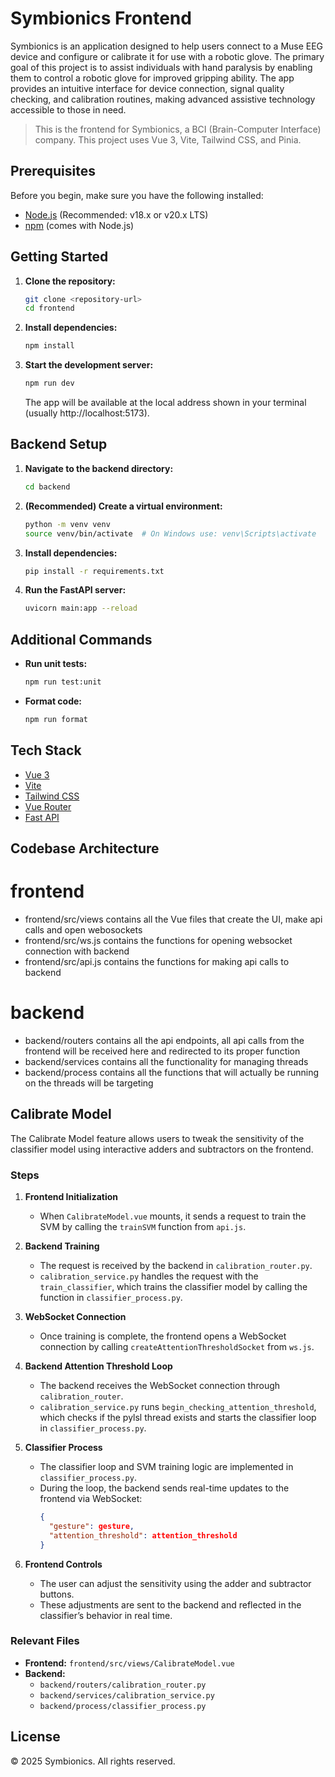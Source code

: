 # Symbionics Frontend

Symbionics is an application designed to help users connect to a Muse EEG device and configure or calibrate it for use with a robotic glove. The primary goal of this project is to assist individuals with hand paralysis by enabling them to control a robotic glove for improved gripping ability. The app provides an intuitive interface for device connection, signal quality checking, and calibration routines, making advanced assistive technology accessible to those in need.

> This is the frontend for Symbionics, a BCI (Brain-Computer Interface) company. This project uses Vue 3, Vite, Tailwind CSS, and Pinia.

## Prerequisites

Before you begin, make sure you have the following installed:

- [Node.js](https://nodejs.org/) (Recommended: v18.x or v20.x LTS)
- [npm](https://www.npmjs.com/) (comes with Node.js)

## Getting Started

1. **Clone the repository:**

   ```sh
   git clone <repository-url>
   cd frontend
   ```

2. **Install dependencies:**

   ```sh
   npm install
   ```

3. **Start the development server:**

   ```sh
   npm run dev
   ```

   The app will be available at the local address shown in your terminal (usually http://localhost:5173).

## Backend Setup

1. **Navigate to the backend directory:**

   ```sh
   cd backend
   ```

2. **(Recommended) Create a virtual environment:**

   ```sh
   python -m venv venv
   source venv/bin/activate  # On Windows use: venv\Scripts\activate
   ```

3. **Install dependencies:**

   ```sh
   pip install -r requirements.txt
   ```

4. **Run the FastAPI server:**

   ```sh
   uvicorn main:app --reload
   ```

## Additional Commands

- **Run unit tests:**
  ```sh
  npm run test:unit
  ```
- **Format code:**
  ```sh
  npm run format
  ```

## Tech Stack

- [Vue 3](https://vuejs.org/)
- [Vite](https://vitejs.dev/)
- [Tailwind CSS](https://tailwindcss.com/)
- [Vue Router](https://router.vuejs.org/)
- [Fast API](https://fastapi.tiangolo.com/)

## Codebase Architecture
# frontend
 - frontend/src/views contains all the Vue files that create the UI, make api calls and open webosockets
 - frontend/src/ws.js contains the functions for opening websocket connection with backend
 - frontend/src/api.js contains the functions for making api calls to backend

# backend
 - backend/routers contains all the api endpoints, all api calls from the frontend will be received here and redirected to its proper function
 - backend/services contains all the functionality for managing threads
 - backend/process contains all the functions that will actually be running on the threads will be targeting


## Calibrate Model

The Calibrate Model feature allows users to tweak the sensitivity of the classifier model using interactive adders and subtractors on the frontend.

### Steps

1. **Frontend Initialization**
   - When `CalibrateModel.vue` mounts, it sends a request to train the SVM by calling the `trainSVM` function from `api.js`.

2. **Backend Training**
   - The request is received by the backend in `calibration_router.py`.
   - `calibration_service.py` handles the request with the `train_classifier`, which trains the classifier model by calling the function in `classifier_process.py`.

3. **WebSocket Connection**
   - Once training is complete, the frontend opens a WebSocket connection by calling `createAttentionThresholdSocket` from `ws.js`.

4. **Backend Attention Threshold Loop**
   - The backend receives the WebSocket connection through `calibration_router`.
   - `calibration_service.py` runs `begin_checking_attention_threshold`, which checks if the pylsl thread exists and starts the classifier loop in `classifier_process.py`.

5. **Classifier Process**
   - The classifier loop and SVM training logic are implemented in `classifier_process.py`.
   - During the loop, the backend sends real-time updates to the frontend via WebSocket:
     ```json
     {
       "gesture": gesture,
       "attention_threshold": attention_threshold
     }
     ```

6. **Frontend Controls**
   - The user can adjust the sensitivity using the adder and subtractor buttons.
   - These adjustments are sent to the backend and reflected in the classifier’s behavior in real time.

### Relevant Files
- **Frontend:** `frontend/src/views/CalibrateModel.vue`
- **Backend:**
  - `backend/routers/calibration_router.py`
  - `backend/services/calibration_service.py`
  - `backend/process/classifier_process.py`

## License

&copy; 2025 Symbionics. All rights reserved.
